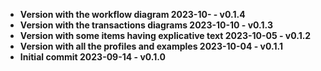 - <b>Version with the workflow diagram<b> 2023-10- - v0.1.4
- <b>Version with the transactions diagrams<b> 2023-10-10 - v0.1.3
- <b>Version with some items having explicative text<b> 2023-10-05 - v0.1.2
- <b>Version with all the profiles and examples<b> 2023-10-04 - v0.1.1
- <b>Initial commit<b> 2023-09-14 - v0.1.0